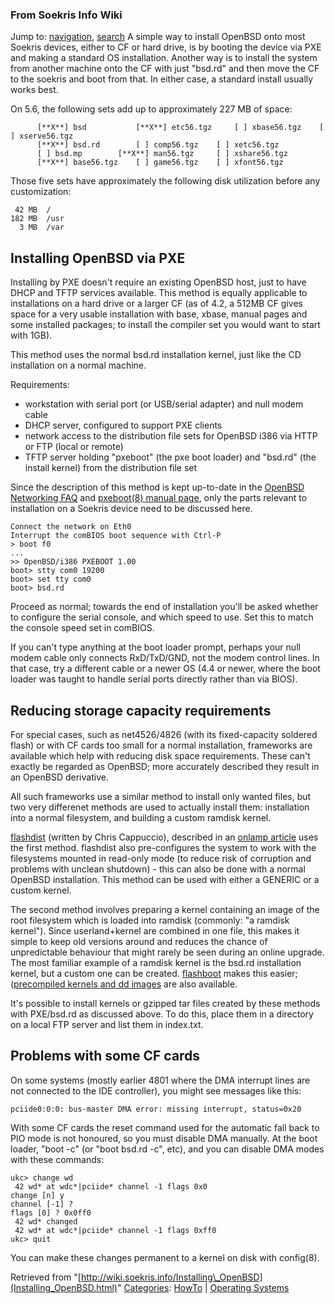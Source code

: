 
### From Soekris Info Wiki



Jump to: [navigation](Installing_OpenBSD.html#column-one), [search](Installing_OpenBSD.html#searchInput) 
A simple way to install OpenBSD onto most Soekris devices, either to CF or hard drive, is by booting the device via PXE and making a standard OS installation. Another way is to install the system from another machine onto the CF with just "bsd.rd" and then move the CF to the soekris and boot from that. In either case, a standard install usually works best. 


On 5.6, the following sets add up to approximately 227 MB of space:




```
      [**X**] bsd           [**X**] etc56.tgz     [ ] xbase56.tgz    [ ] xserve56.tgz
      [**X**] bsd.rd        [ ] comp56.tgz    [ ] xetc56.tgz   
      [ ] bsd.mp        [**X**] man56.tgz     [ ] xshare56.tgz
      [**X**] base56.tgz    [ ] game56.tgz    [ ] xfont56.tgz

```

Those five sets have approximately the following disk utilization before any customization:




```
 42 MB  /
182 MB  /usr
  3 MB  /var

```

  




##  Installing OpenBSD via PXE


Installing by PXE doesn't require an existing OpenBSD host, just to have DHCP and TFTP services available. This method is equally applicable to installations on a hard drive or a larger CF (as of 4.2, a 512MB CF gives space for a very usable installation with base, xbase, manual pages and some installed packages; to install the compiler set you would want to start with 1GB).


This method uses the normal bsd.rd installation kernel, just like the CD installation on a normal machine.


Requirements:



* workstation with serial port (or USB/serial adapter) and null modem cable
* DHCP server, configured to support PXE clients
* network access to the distribution file sets for OpenBSD i386 via HTTP or FTP (local or remote)
* TFTP server holding "pxeboot" (the pxe boot loader) and "bsd.rd" (the install kernel) from the distribution file set


Since the description of this method is kept up-to-date in the [OpenBSD Networking FAQ](https://web.archive.org/web/20190204160448/http://www.openbsd.org/faq/faq6.html#PXE "http://www.openbsd.org/faq/faq6.html#PXE") and [pxeboot(8) manual page](https://web.archive.org/web/20190204160448/http://www.openbsd.org/cgi-bin/man.cgi?query=pxeboot&sektion=8&arch=i386 "http://www.openbsd.org/cgi-bin/man.cgi?query=pxeboot&sektion=8&arch=i386"), only the parts relevant to installation on a Soekris device need to be discussed here.




```
Connect the network on Eth0
Interrupt the comBIOS boot sequence with Ctrl-P
> boot f0
...
>> OpenBSD/i386 PXEBOOT 1.00
boot> stty com0 19200
boot> set tty com0
boot> bsd.rd

```

Proceed as normal; towards the end of installation you'll be asked whether to configure the serial console, and which speed to use. Set this to match the console speed set in comBIOS.


If you can't type anything at the boot loader prompt, perhaps your null modem cable only connects RxD/TxD/GND, not the modem control lines. In that case, try a different cable or a newer OS (4.4 or newer, where the boot loader was taught to handle serial ports directly rather than via BIOS).



##   Reducing storage capacity requirements


For special cases, such as net4526/4826 (with its fixed-capacity soldered flash) or with CF cards too small for a normal installation, frameworks are available which help with reducing disk space requirements. These can't exactly be regarded as OpenBSD; more accurately described they result in an OpenBSD derivative.


All such frameworks use a similar method to install only wanted files, but two very differenet methods are used to actually install them: installation into a normal filesystem, and building a custom ramdisk kernel.


[flashdist](https://web.archive.org/web/20190204160448/http://www.nmedia.net/~chris/soekris/ "http://www.nmedia.net/~chris/soekris/") (written by Chris Cappuccio), described in an [onlamp article](https://web.archive.org/web/20190204160448/http://www.onlamp.com/pub/a/bsd/2004/03/11/Big_Scary_Daemons.html "http://www.onlamp.com/pub/a/bsd/2004/03/11/Big_Scary_Daemons.html") uses the first method. flashdist also pre-configures the system to work with the filesystems mounted in read-only mode (to reduce risk of corruption and problems with unclean shutdown) - this can also be done with a normal OpenBSD installation. This method can be used with either a GENERIC or a custom kernel.


The second method involves preparing a kernel containing an image of the root filesystem which is loaded into ramdisk (commonly: "a ramdisk kernel"). Since userland+kernel are combined in one file, this makes it simple to keep old versions around and reduces the chance of unpredictable behaviour that might rarely be seen during an online upgrade. The most familiar example of a ramdisk kernel is the bsd.rd installation kernel, but a custom one can be created. [flashboot](https://web.archive.org/web/20190204160448/http://www.mindrot.org/projects/flashboot/ "http://www.mindrot.org/projects/flashboot/") makes this easier; ([precompiled kernels and dd images](https://web.archive.org/web/20190204160448/http://tilde.se/flashboot/ "http://tilde.se/flashboot/") are also available.


It's possible to install kernels or gzipped tar files created by these methods with PXE/bsd.rd as discussed above. To do this, place them in a directory on a local FTP server and list them in index.txt.



##  Problems with some CF cards


On some systems (mostly earlier 4801 where the DMA interrupt lines are not connected to the IDE controller), you might see messages like this:




```
pciide0:0:0: bus-master DMA error: missing interrupt, status=0x20

```

With some CF cards the reset command used for the automatic fall back to PIO mode is not honoured, so you must disable DMA manually. At the boot loader, "boot -c" (or "boot bsd.rd -c", etc), and you can disable DMA modes with these commands:




```
ukc> change wd
 42 wd* at wdc*|pciide* channel -1 flags 0x0
change [n] y
channel [-1] ? 
flags [0] ? 0x0ff0
 42 wd* changed
 42 wd* at wdc*|pciide* channel -1 flags 0xff0
ukc> quit

```

You can make these changes permanent to a kernel on disk with config(8).





Retrieved from "[http://wiki.soekris.info/Installing\_OpenBSD](Installing_OpenBSD.html)"
[Categories](https://web.archive.org/web/20190204160448/http://wiki.soekris.info/Special:Categories "Special:Categories"): [HowTo](https://web.archive.org/web/20190204160448/http://wiki.soekris.info/Category_HowTo "Category_HowTo") | [Operating Systems](https://web.archive.org/web/20190204160448/http://wiki.soekris.info/Category_Operating_Systems "Category_Operating Systems")

 

